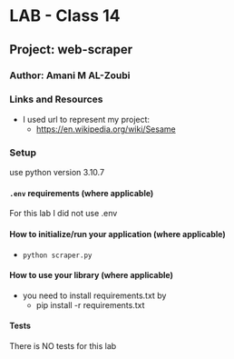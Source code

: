 # LAB - Class 14

## Project: web-scraper

### Author: Amani M AL-Zoubi

### Links and Resources
- I used url to represent my project: 
    - https://en.wikipedia.org/wiki/Sesame


### Setup
use python version 3.10.7

#### `.env` requirements (where applicable)
For this lab I did not use .env 

#### How to initialize/run your application (where applicable)

- `python scraper.py`

#### How to use your library (where applicable)
- you need to install requirements.txt by 
    - pip install -r requirements.txt


#### Tests
There is NO tests for this lab 